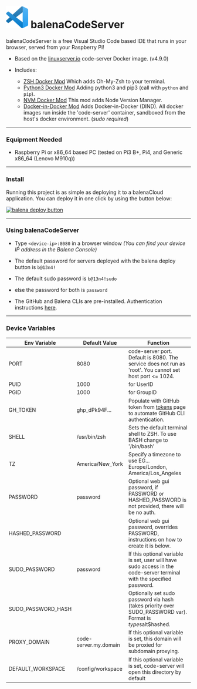 # <img src="logo.png" alt="vs code logo" width="60" /> balenaCodeServer

balenaCodeServer is a free Visual Studio Code based IDE that runs in your browser, served from your Raspberry Pi!

* Based on the [linuxserver.io](https://github.com/linuxserver/docker-code-server) code-server Docker image. (v4.9.0)

* Includes:
    * [ZSH Docker Mod](https://github.com/linuxserver/docker-mods/tree/code-server-zsh) Which adds Oh-My-Zsh to your terminal. 
    * [Python3 Docker Mod](https://github.com/linuxserver/docker-mods/tree/code-server-python3) Adding python3 and pip3 (call with `python` and `pip`).
    * [NVM Docker Mod](https://github.com/linuxserver/docker-mods/tree/code-server-nvm) This mod adds Node Version Manager.
    * [Docker-in-Docker Mod](https://github.com/linuxserver/docker-mods/tree/universal-docker-in-docker) Adds Docker-in-Docker (DIND). All docker images run inside the 'code-server' container, sandboxed from the host's docker environment. (*sudo required*)
---

### Equipment Needed
* Raspberry Pi or x86_64 based PC (tested on Pi3 B+, Pi4, and Generic x86_64 (Lenovo M910q))
---
### Install
Running this project is as simple as deploying it to a balenaCloud application. You can deploy it in one click by using the button below:

[![balena deploy button](https://www.balena.io/deploy.svg)](https://dashboard.balena-cloud.com/deploy?repoUrl=https://github.com/SamEureka/balenaCodeServer)

---
### Using balenaCodeServer

* Type `<device-ip>:8080` in a browser window _(You can find your device IP address in the Balena Console)_
* The default password for servers deployed with the balena deploy button is `b@13n4!` 
* The default sudo password is `b@13n4!sudo`
* else the password for both is `password`

* The GitHub and Balena CLIs are pre-installed. Authentication instructions [here](gh_balena_auth.md).

<!-- This was fixed in https://github.com/SamEureka/balenaCodeServer/pull/12/commits/7145d3db90a1238aa200d451d47e337b08049d0f -->
<!-- * If you get a node version warning when using the balena-cli, installing NVM and a supported version of Node will get rid of the warning. Here are some quick [install instructions](nvm_install.md) --> 

---
### Device Variables
|Env Variable|Default Value|Function|
|---|---|---|
|PORT|8080|code-server port. Default is 8080. The service does not run as 'root'. You cannot set host port <= 1024.|  
|PUID|1000|for UserID|
|PGID|1000|for GroupID|
|GH_TOKEN|ghp_dPk94F...|Populate with GitHub token from [tokens](https://github.com/settings/tokens) page to automate GitHub CLI authentication.|
|SHELL|/usr/bin/zsh|Sets the default terminal shell to ZSH. To use BASH change to '/bin/bash'
|TZ|America/New_York| Specify a timezone to use EG... Europe/London, America/Los_Angeles|
|PASSWORD|password|Optional web gui password, if PASSWORD or HASHED_PASSWORD is not provided, there will be no auth.|
|HASHED_PASSWORD| |Optional web gui password, overrides PASSWORD, instructions on how to create it is below.|
|SUDO_PASSWORD|password|If this optional variable is set, user will have sudo access in the code-server terminal with the specified password.|
|SUDO_PASSWORD_HASH| |Optionally set sudo password via hash (takes priority over SUDO_PASSWORD var). Format is $type$salt$hashed.|
|PROXY_DOMAIN|code-server.my.domain|If this optional variable is set, this domain will be proxied for subdomain proxying.|
|DEFAULT_WORKSPACE|/config/workspace|If this optional variable is set, code-server will open this directory by default|
